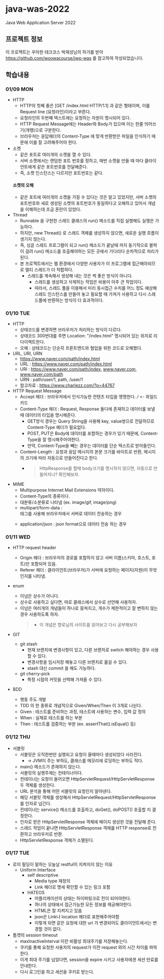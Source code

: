 # java-was-2022
Java Web Application Server 2022


## 프로젝트 정보 

이 프로젝트는 우아한 테크코스 박재성님의 허가를 받아 https://github.com/woowacourse/jwp-was 
를 참고하여 작성되었습니다.

## 학습내용
### 01/09 MON
- HTTP
  - HTTP의 첫째 줄은 [GET /index.html HTTP/1.1] 과 같은 형태이며, 이를 Request line (요청라인)이라고 부른다.
  - 요청라인의 두번째 텍스트에는 요청하는 자원이 명시되어 있다.
  - HTTP Request Message에는 Header와 Body가 있으며 이는 한줄 띄어쓰기(개행)으로 구분한다.
  - 브라우저는 응답헤더의 Content-Type 에 맞게 반환받은 파일을 인식하기 때문에 이를 잘 고려해주어야 한다.
- 소켓
  - 같은 포트로 여러개의 소켓을 열 수 있다.
  - 서버 소켓에서는 랜덤한 포트 번호를 정하고, 매번 소켓을 만들 때 마다 클라이언트에게 같은 포트번호를 전달해준다.
  - 즉, 소켓 인스턴스는 다르지만 포트번호는 같다.
  #### 소켓의 오해
    - 같은 포트에 여러개의 소켓을 가질 수 있다는 것은 알고 있었지만, 서버 소켓의 포트번호와 새로 생성된 소켓의 포트번호가 동일하다고 오해하고 있어서 개념을 이해하는데 조금 혼란이 있었다.
- Thread
  - Runnable 을 구현한 스레드 클래스의 run() 메소드를 직접 실행해도 실행은 가능하다.
  - 하지만, new Thread() 로 스레드 객체를 생성하지 않으면, 새로운 실행 흐름이 생기지 않는다.
  - 즉, 싱글 스레드 프로그램이 되고 run() 메소드가 끝날때 까지 동기적으로 블락이 걸려 run() 메소드를 호출해야하는 모든 곳에서 기다리다 순차적으로 처리가 된다.
  - 본 프로젝트에서는 웹 환경에서 다양한 사용자가 이 프로그램에 접근해야되므로 멀티 스레드가 더 적합하다.
    - 스레드를 계속해서 생성해 내는 것은 썩 좋은 방식이 아니다.
      - 스레드를 생성하고 삭제하는 작업은 비용이 아주 큰 작업이다.
      - 따라서, 스레드 풀을 이용해서 미리 동시접근 수치를 어느 정도 예상해 스레드 인스턴스를 만들어 놓고 필요할 때 가져가 사용하고 다시 스레드풀에 반환하는 방식이 더 효과적이다.

### 01/10 TUE
- HTTP
  - 상태코드를 변경하면 브라우저가 처리하는 방식이 다르다.
  - 상태코드 300번대를 주면 Location: "/index.html" 명시되어 있는 위치로 리다이렉트한다.
  - 오해 : 상태코드는 단순히 프론트엔드와 협업을 위한 코드로 오해했다.
- URL, URI, URN
  - https://www.naver.com/path/index.html
  - URL : https://www.naver.com/path/index.html
  - URI : https://www.naver.com/path/index, www.naver.com, www.naver.com/path
  - URN : path/user/1, path, /user/1
  - 참고자료 : https://www.charlezz.com/?p=44767
- HTTP Request Message
  - Accept 헤더 : 브라우저에서 인식가능한 컨텐츠 타입을 명명한다. */* <- 와일드카드
  - Content-Type 헤더 : Request, Response 둘다에 존재하고 데이터를 보낼 때 데이터의 타입을 명시해준다.
    - GET방식 경우는 Query String을 사용해 key, value쌍으로 전달하므로 Content-Type 헤더가 필요없다.
    - POST, PUT은 Body에 데이터를 포함하는 경우가 있기 때문에, Content-Type을 잘 명시해주어야한다.
    - 만약, Content-Type을 빼는 경우는 데이터를 단순 텍스트로 받아들인다.
  - Content-Length : 요청과 응답 메시지의 본문 크기를 바이트로 반환, 메시지의 크기에 따라 자동으로 만들어진다고 한다.
    - > HttpResponse를 할때 body크기를 명시하지 않으면, 자동으로 만들어지나? 확인해보자.
- MIME
  - Multipurpose Internet Mail Extensions 약자이다.
  - Content-Type의 종류이다.
  - 대분류/소분류로 나타냄 (ex. image/gif, image/png)
  - multipart/form-data : <form> 태그를 사용해 브라우저에서 서버로 데이터 전송하는 경우
  - application/json : json format으로 데이터 전송 하는 경우

### 01/11 WED
- HTTP request header
  - Origin 헤더 : 브라우저의 경로를 포합하지 않고 서버 이름(스키마, 호스트, 포트)만 포함되어 있음.
  - Referer 헤더 : 클라이언트(브라우저)가 서버에 요청하는 페이지(자원)이 무엇인지를 나타냄.

- enum
  - 이넘은 상수가 아니다.
  - 상수로 사용하고 싶다면, 따로 클래스에서 상수로 선언해 사용하자.
  - 이넘은 여러개의 개념들이 하나로 뭉쳐지고, 개수가 제한적이고 잘 변하지 않는 경우 사용하도록 하자.
    > - 이 개념은 향로님의 사이트를 읽어보고 다시 공부해보자

- GIT
  - git stash
    - 현재 브랜치에 변경사항이 있고, 다른 브랜치로 switch 해야하는 경우 사용할 수 있다.
    - 변경사항을 임시저장 해놓고 다른 브랜치로 옮길 수 있다.
    - stash 대신 commit 을 해도 가능하다.
  - git cherry-pick
    - 특정 시점의 커밋을 선택해 가져올 수 있다.
- BDD
  - 행동 주도 개발
  - TDD 의 한 종류로 개념적으로 Given/When/Then 이 3개로 나뉜다. 
  - Given : 테스트를 준비하는 과정, 테스트에 사용하는 변수, 입력 값 정의 
  - When : 실제로 테스트를 하는 부분
  - Then : 테스트를 검증하는 부분 (ex. assertThat().isEqual() 등)

### 01/12 THU
- 서블릿
  - 서블릿은 오직한번만 실행되고 요청이 올때마다 생성되었다 사라진다. 
    - -> JVM이 주는 부하도, 클래스를 메모리에 로딩하는 부하도 적다.
  - main() 메소드가 존재하지 않는다.
  - 서블릿의 실행주체는 컨테이너이다.
  - 컨테이너는 요청이 들어오면 HttpServletRequest/HttpServletResponse 두 객체를 생성한다.
  - URL 분석을 통해 어떤 서블릿의 요청인지 알아낸다.
  - 해당 서블릿 객체를 생성해서 HttpServletRequest/HttpServletResponse 를 인자로 넘긴다.
  - 컨테이너는 service() 메소드를 호출하고, doGet(), doPOST() 호출할 지 결정한다.
  - 인자로 받은 HttpServletResponse 객체에 페이지 생성한 것을 전달해 준다.
  - 스레드 작업이 끝나면 HttpServletResponse 객체를 HTTP response로 전환하고 브라우저로 반환.
  - HttpServletResponse 객체가 소멸된다.

### 01/17 TUE
- 로이 필딩이 말하는 오늘날 restful이 지켜지지 않는 이유
  - Uniform Interface
    - self descriptive
      - Media type 재정의
      - Link 헤더로 명세 확인할 수 있는 링크 포함
    - HATEOS
      - 어플리케이션의 상태는 하이퍼링크로 전이 되어야한다.
      - 하나의 상태에서 접근가능한 모든 정보를 제공해야한다.
      - HTML은 잘 지켜지고 있음
      - json은 Link나 location 헤더로 표현해주어야함
      - 이렇게 되면 같은 요청에 대한 uri 가 변경되어도 클라이언트에서는 변경할 것이 없다.
- 톰캣의 session timeout
  - maxInactiveInterval 이란 비활성 최대주기를 저장해놓는다.
  - 쿠키를 통해 요청한 사용자의 request가 이전 request 와의 시간 차이를 파악한다.
  - 이게 최대 주기를 넘었다면, session을 expire 시키고 사용자에겐 세션 만료를 안내한다.
  - 다시 로그인을 하고 세션을 쿠키로 받는다.